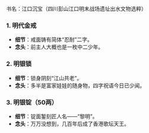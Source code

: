 书名：江口沉宝（四川彭山江口明末战场遗址出水文物选粹）

### 1. 明代金戒  
- **细节**：戒面铸有简体“忍耐”二字。  
- **念头**：前主人大概也是一枚中二少年。

### 2. 明银锁  
- **细节**：锁身阴刻“江山共老”。  
- **念头**：多半是富家娃娃的随身物，四字祝语今日已少闻。

### 3. 明银锭（50两）  
- **细节**：锭面錾刻匠人名——“黎明”。  
- **念头**：万万没想到，几百年后成了香港歌坛天王。

